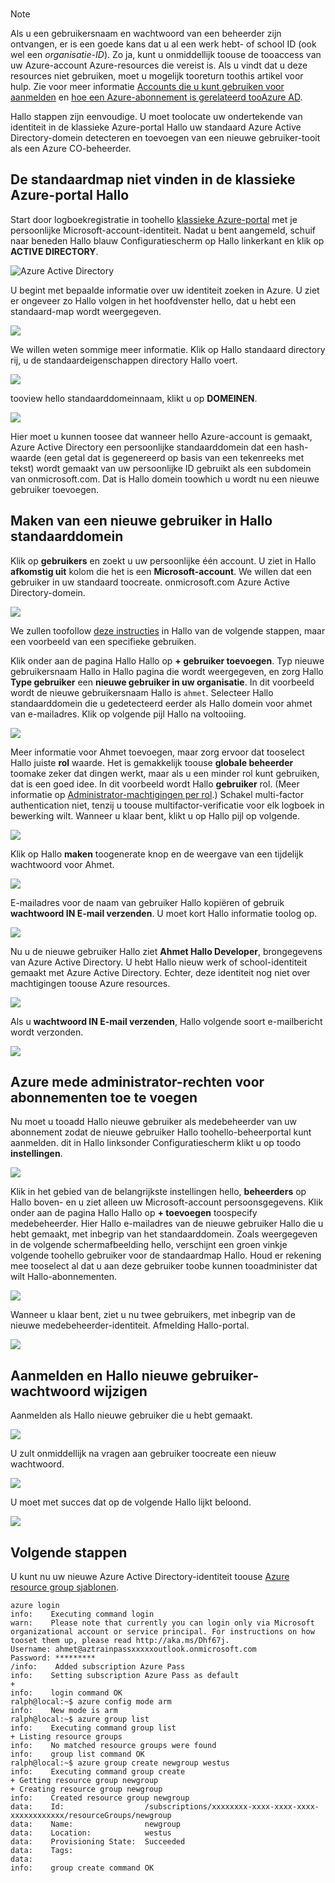 
<br>

> [!NOTE]
> Als u een gebruikersnaam en wachtwoord van een beheerder zijn ontvangen, er is een goede kans dat u al een werk hebt- of school ID (ook wel een *organisatie-ID*). Zo ja, kunt u onmiddellijk toouse de tooaccess van uw Azure-account Azure-resources die vereist is. Als u vindt dat u deze resources niet gebruiken, moet u mogelijk tooreturn toothis artikel voor hulp. Zie voor meer informatie [Accounts die u kunt gebruiken voor aanmelden](https://msdn.microsoft.com/library/azure/dn629581.aspx#BKMK_SignInAccounts) en [hoe een Azure-abonnement is gerelateerd tooAzure AD](https://msdn.microsoft.com/library/azure/dn629581.aspx#BKMK_SubRelationToDir).
> 
> 

Hallo stappen zijn eenvoudige. U moet toolocate uw ondertekende van identiteit in de klassieke Azure-portal Hallo uw standaard Azure Active Directory-domein detecteren en toevoegen van een nieuwe gebruiker-tooit als een Azure CO-beheerder.

## <a name="locate-your-default-directory-in-hello-azure-classic-portal"></a>De standaardmap niet vinden in de klassieke Azure-portal Hallo
Start door logboekregistratie in toohello [klassieke Azure-portal](https://manage.windowsazure.com) met je persoonlijke Microsoft-account-identiteit. Nadat u bent aangemeld, schuif naar beneden Hallo blauw Configuratiescherm op Hallo linkerkant en klik op **ACTIVE DIRECTORY**.

![Azure Active Directory](./media/virtual-machines-common-create-aad-work-id/azureactivedirectorywidget.png)

U begint met bepaalde informatie over uw identiteit zoeken in Azure. U ziet er ongeveer zo Hallo volgen in het hoofdvenster hello, dat u hebt een standaard-map wordt weergegeven.

![](./media/virtual-machines-common-create-aad-work-id/defaultaadlisting.png)

We willen weten sommige meer informatie. Klik op Hallo standaard directory rij, u de standaardeigenschappen directory Hallo voert.  

![](./media/virtual-machines-common-create-aad-work-id/defaultdirectorypage.png)

tooview hello standaarddomeinnaam, klikt u op **DOMEINEN**.

![](./media/virtual-machines-common-create-aad-work-id/domainclicktoseeyourdefaultdomain.png)

Hier moet u kunnen toosee dat wanneer hello Azure-account is gemaakt, Azure Active Directory een persoonlijke standaarddomein dat een hash-waarde (een getal dat is gegenereerd op basis van een tekenreeks met tekst) wordt gemaakt van uw persoonlijke ID gebruikt als een subdomein van onmicrosoft.com. Dat is Hallo domein toowhich u wordt nu een nieuwe gebruiker toevoegen.

## <a name="creating-a-new-user-in-hello-default-domain"></a>Maken van een nieuwe gebruiker in Hallo standaarddomein
Klik op **gebruikers** en zoekt u uw persoonlijke één account. U ziet in Hallo **afkomstig uit** kolom die het is een **Microsoft-account**. We willen dat een gebruiker in uw standaard toocreate. onmicrosoft.com Azure Active Directory-domein.

![](./media/virtual-machines-common-create-aad-work-id/defaultdirectoryuserslisting.png)

We zullen toofollow [deze instructies](https://technet.microsoft.com/library/hh967632.aspx#BKMK_1) in Hallo van de volgende stappen, maar een voorbeeld van een specifieke gebruiken.

Klik onder aan de pagina Hallo Hallo op **+ gebruiker toevoegen**. Typ nieuwe gebruikersnaam Hallo in Hallo pagina die wordt weergegeven, en zorg Hallo **Type gebruiker** een **nieuwe gebruiker in uw organisatie**. In dit voorbeeld wordt de nieuwe gebruikersnaam Hallo is `ahmet`. Selecteer Hallo standaarddomein die u gedetecteerd eerder als Hallo domein voor ahmet van e-mailadres. Klik op volgende pijl Hallo na voltooiing.

![](./media/virtual-machines-common-create-aad-work-id/addingauserwithdirectorydropdown.png)

Meer informatie voor Ahmet toevoegen, maar zorg ervoor dat tooselect Hallo juiste **rol** waarde. Het is gemakkelijk toouse **globale beheerder** toomake zeker dat dingen werkt, maar als u een minder rol kunt gebruiken, dat is een goed idee. In dit voorbeeld wordt Hallo **gebruiker** rol. (Meer informatie op [Administrator-machtigingen per rol](https://msdn.microsoft.com/library/azure/dn468213.aspx#BKMK_1).) Schakel multi-factor authentication niet, tenzij u toouse multifactor-verificatie voor elk logboek in bewerking wilt. Wanneer u klaar bent, klikt u op Hallo pijl op volgende.

![](./media/virtual-machines-common-create-aad-work-id/userprofileuseradmin.png)

Klik op Hallo **maken** toogenerate knop en de weergave van een tijdelijk wachtwoord voor Ahmet.

![](./media/virtual-machines-common-create-aad-work-id/gettemporarypasswordforuser.png)

E-mailadres voor de naam van gebruiker Hallo kopiëren of gebruik **wachtwoord IN E-mail verzenden**. U moet kort Hallo informatie toolog op.

![](./media/virtual-machines-common-create-aad-work-id/receivedtemporarypassworddialog.png)

Nu u de nieuwe gebruiker Hallo ziet **Ahmet Hallo Developer**, brongegevens van Azure Active Directory. U hebt Hallo nieuw werk of school-identiteit gemaakt met Azure Active Directory. Echter, deze identiteit nog niet over machtigingen toouse Azure resources.

![](./media/virtual-machines-common-create-aad-work-id/defaultdirectoryusersaftercreate.png)

Als u **wachtwoord IN E-mail verzenden**, Hallo volgende soort e-mailbericht wordt verzonden.

![](./media/virtual-machines-common-create-aad-work-id/emailreceivedfromnewusercreation.png)

## <a name="adding-azure-co-administrator-rights-for-subscriptions"></a>Azure mede administrator-rechten voor abonnementen toe te voegen
Nu moet u tooadd Hallo nieuwe gebruiker als medebeheerder van uw abonnement zodat de nieuwe gebruiker Hallo toohello-beheerportal kunt aanmelden. dit in Hallo linksonder Configuratiescherm klikt u op toodo **instellingen**.

![](./media/virtual-machines-common-create-aad-work-id/thesettingswidget.png)

Klik in het gebied van de belangrijkste instellingen hello, **beheerders** op Hallo boven- en u ziet alleen uw Microsoft-account persoonsgegevens. Klik onder aan de pagina Hallo Hallo op **+ toevoegen** toospecify medebeheerder. Hier Hallo e-mailadres van de nieuwe gebruiker Hallo die u hebt gemaakt, met inbegrip van het standaarddomein. Zoals weergegeven in de volgende schermafbeelding hello, verschijnt een groen vinkje volgende toohello gebruiker voor de standaardmap Hallo. Houd er rekening mee tooselect al dat u aan deze gebruiker toobe kunnen tooadminister dat wilt Hallo-abonnementen.

![](./media/virtual-machines-common-create-aad-work-id/addingnewuserascoadmin.png)

Wanneer u klaar bent, ziet u nu twee gebruikers, met inbegrip van de nieuwe medebeheerder-identiteit. Afmelding Hallo-portal.

![](./media/virtual-machines-common-create-aad-work-id/newuseraddedascoadministrator.png)

## <a name="logging-in-and-changing-hello-new-users-password"></a>Aanmelden en Hallo nieuwe gebruiker-wachtwoord wijzigen
Aanmelden als Hallo nieuwe gebruiker die u hebt gemaakt.

![](./media/virtual-machines-common-create-aad-work-id/signinginwithnewuser.png)

U zult onmiddellijk na vragen aan gebruiker toocreate een nieuw wachtwoord.

![](./media/virtual-machines-common-create-aad-work-id/mustupdateyourpassword.png)

U moet met succes dat op de volgende Hallo lijkt beloond.

![](./media/virtual-machines-common-create-aad-work-id/successtourdialog.png)

## <a name="next-steps"></a>Volgende stappen
U kunt nu uw nieuwe Azure Active Directory-identiteit toouse [Azure resource group sjablonen](../articles/xplat-cli-azure-resource-manager.md).

    azure login
    info:    Executing command login
    warn:    Please note that currently you can login only via Microsoft organizational account or service principal. For instructions on how tooset them up, please read http://aka.ms/Dhf67j.
    Username: ahmet@aztrainpassxxxxxoutlook.onmicrosoft.com
    Password: *********
    /info:    Added subscription Azure Pass
    info:    Setting subscription Azure Pass as default
    +
    info:    login command OK
    ralph@local:~$ azure config mode arm
    info:    New mode is arm
    ralph@local:~$ azure group list
    info:    Executing command group list
    + Listing resource groups
    info:    No matched resource groups were found
    info:    group list command OK
    ralph@local:~$ azure group create newgroup westus
    info:    Executing command group create
    + Getting resource group newgroup
    + Creating resource group newgroup
    info:    Created resource group newgroup
    data:    Id:                  /subscriptions/xxxxxxxx-xxxx-xxxx-xxxx-xxxxxxxxxxxx/resourceGroups/newgroup
    data:    Name:                newgroup
    data:    Location:            westus
    data:    Provisioning State:  Succeeded
    data:    Tags:
    data:
    info:    group create command OK
